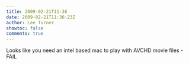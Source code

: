 ```yaml
---
title: 2009-02-21T11-36
date: 2009-02-21T11:36:23Z
author: Lee Turner
showtoc: false
comments: true
---
```


Looks like you need an intel based mac to play with AVCHD movie files - FAIL

